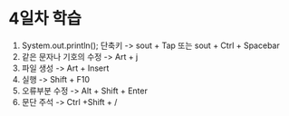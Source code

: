 # 4일차 학습

1. System.out.println(); 단축키 -> sout + Tap 또는 sout + Ctrl + Spacebar  
2. 같은 문자나 기호의 수정 -> Art + j
3. 파일 생성 -> Art + Insert
4. 실행 -> Shift + F10
5. 오류부분 수정 -> Alt + Shift + Enter 
6. 문단 주석 -> Ctrl +Shift + /